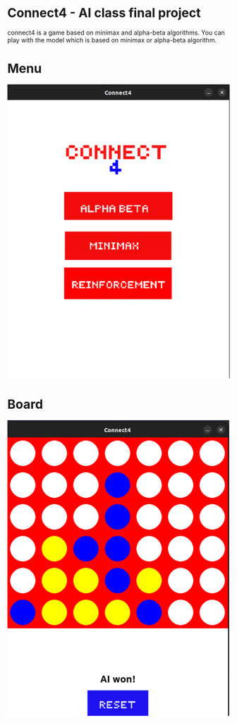 # Connect4 - AI class final project
connect4 is a game based on minimax and alpha-beta algorithms. 
You can play with the model which is based on minimax or alpha-beta algorithm.
# Menu
![](https://github.com/RozhanMk/Connect4/blob/master/images/menu.png)

# Board
![](https://github.com/RozhanMk/Connect4/blob/master/images/board.png)

